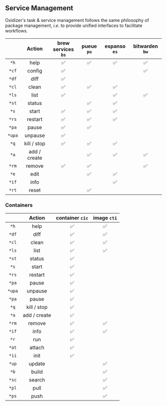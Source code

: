 ## Service Management

Oxidizer's task & service management follows the same philosophy of package management, _i.e._ to provide unified interfaces to facilitate workflows.

|        |    Action    | brew<br>services `bs` | pueue `pu` | espanso `es` | bitwarden `bw` |
| :----: | :----------: | :-------------------: | :--------: | :----------: | :------------: |
|  `*h`  |     help     |          ✅           |     ✅     |      ✅      |       ✅       |
| `*cf`  |    config    |          ✅           |            |              |       ✅       |
| `*df`  |     diff     |          ✅           |            |              |                |
| `*cl`  |    clean     |          ✅           |     ✅     |      ✅      |                |
| `*ls`  |     list     |          ✅           |            |      ✅      |       ✅       |
| `*st`  |    status    |                       |     ✅     |      ✅      |                |
|  `*s`  |    start     |          ✅           |     ✅     |      ✅      |                |
| `*rs`  |   restart    |          ✅           |     ✅     |      ✅      |                |
| `*pa`  |    pause     |          ✅           |     ✅     |              |                |
| `*upa` |   unpause    |          ✅           |            |              |                |
|  `*q`  | kill / stop  |          ✅           |     ✅     |      ✅      |                |
|  `*a`  | add / create |                       |     ✅     |      ✅      |       ✅       |
| `*rm`  |    remove    |          ✅           |     ✅     |              |       ✅       |
|  `*e`  |     edit     |                       |     ✅     |      ✅      |                |
| `*if`  |     info     |                       |            |      ✅      |                |
| `*rt`  |    reset     |                       |     ✅     |              |                |

### Containers

|        |    Action    | container `cic` | image `cti` |
| :----: | :----------: | :-------------: | :---------: |
|  `*h`  |     help     |       ✅        |     ✅      |
| `*df`  |     diff     |       ✅        |     ✅      |
| `*cl`  |    clean     |       ✅        |     ✅      |
| `*ls`  |     list     |       ✅        |     ✅      |
| `*st`  |    status    |       ✅        |             |
|  `*s`  |    start     |       ✅        |             |
| `*rs`  |   restart    |       ✅        |             |
| `*pa`  |    pause     |       ✅        |             |
| `*upa` |   unpause    |       ✅        |             |
| `*pa`  |    pause     |       ✅        |             |
|  `*q`  | kill / stop  |       ✅        |             |
|  `*a`  | add / create |       ✅        |             |
| `*rm`  |    remove    |       ✅        |     ✅      |
| `*if`  |     info     |       ✅        |     ✅      |
|  `*r`  |     run      |       ✅        |             |
| `*at`  |    attach    |       ✅        |             |
| `*ii`  |     init     |       ✅        |             |
| `*up`  |    update    |                 |     ✅      |
|  `*b`  |    build     |                 |     ✅      |
| `*sc`  |    search    |                 |     ✅      |
| `*pl`  |     pull     |                 |     ✅      |
| `*ps`  |     push     |                 |     ✅      |
